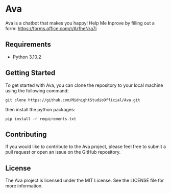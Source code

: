 # Ava
Ava is a chatbot that makes you happy!
Help Me Inprove by filling out a form:
https://forms.office.com/r/Ar1heNra7i

## Requirements

 - Python 3.10.2

## Getting Started
To get started with Ava, you can clone the repository to your local machine using the following command:

    git clone https://github.com/MidnightStudioOfficial/Ava.git
then install the python packages:

    pip install -r requirements.txt

## Contributing
If you would like to contribute to the Ava project, please feel free to submit a pull request or open an issue on the GitHub repository.
## License
The Ava project is licensed under the MIT License. See the LICENSE file for more information.
